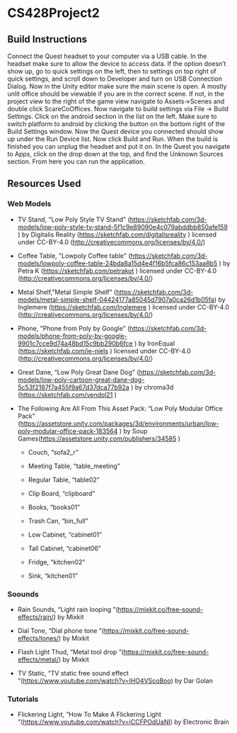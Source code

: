 # CS428Project2

## Build Instructions

Connect the Quest headset to your computer via a USB cable. In the headset make sure to allow the device to access data. If the option doesn’t show up, go to quick settings on the left, then to settings on top right of quick settings, and scroll down to Developer and turn on USB Connection Dialog. Now in the Unity editor make sure the main scene is open. A mostly unlit office should be viewable if you are in the correct scene. If not, in the project view to the right of the game view navigate to Assets->Scenes and double click ScareCoOffices. Now navigate to build settings via File -> Build Settings. Click on the android section in the list on the left. Make sure to switch platform to android by clicking the button on the bottom right of the Build Settings window. Now the Quest device you connected should show up under the Run Device list. Now click Build and Run. When the build is finished you can unplug the headset and put it on. In the Quest you navigate to Apps, click on the drop down at the top, and find the Unknown Sources section. From here you can run the application. 

## Resources Used

### Web Models
- TV Stand, "Low Poly Style TV Stand" (https://sketchfab.com/3d-models/low-poly-style-tv-stand-5f1c9e89090e4c079abddbb850afe159 ) by Digitalis Reality (https://sketchfab.com/digitalisreality ) licensed under CC-BY-4.0 (http://creativecommons.org/licenses/by/4.0/)


- Coffee Table, "Lowpoly Coffee table" (https://sketchfab.com/3d-models/lowpoly-coffee-table-24bda8a15d4e4f16b5fca86c153aa8b5 ) by Petra K (https://sketchfab.com/petrakot ) licensed under CC-BY-4.0 (http://creativecommons.org/licenses/by/4.0/)


- Metal Shelf,"Metal Simple Shelf" (https://sketchfab.com/3d-models/metal-simple-shelf-04424177a85045d7907a0ca26d1b05fa) by Inglemere (https://sketchfab.com/Inglemere ) licensed under CC-BY-4.0 (http://creativecommons.org/licenses/by/4.0/)


- Phone, "Phone from Poly by Google" (https://sketchfab.com/3d-models/phone-from-poly-by-google-9901c7cce9d74a48bd15c9bb290b6fce ) by IronEqual (https://sketchfab.com/ie-niels ) licensed under CC-BY-4.0 (http://creativecommons.org/licenses/by/4.0/)


- Great Dane, “Low Poly Great Dane Dog” (https://sketchfab.com/3d-models/low-poly-cartoon-great-dane-dog-5c53f2187f7a455f9a67d37dca77b92a ) by chroma3d (https://sketchfab.com/vendol21 )


- The Following Are All From This Asset Pack: “Low Poly Modular Office Pack” (https://assetstore.unity.com/packages/3d/environments/urban/low-poly-modular-office-pack-183564 ) by Soup Games(https://assetstore.unity.com/publishers/34585 )


    - Couch, “sofa2_r”

    - Meeting Table, “table_meeting”

    - Regular Table, “table02”

    - Clip Board, “clipboard”

    - Books, “books01”

    - Trash Can, “bin_full”

    - Low Cabinet, “cabinet01”

    - Tall Cabinet, “cabinet06”

    - Fridge, “kitchen02”

    - Sink, “kitchen01”

### Soounds

- Rain Sounds, “Light rain looping ”(https://mixkit.co/free-sound-effects/rain/) by Mixkit

- Dial Tone, “Dial phone tone ”(https://mixkit.co/free-sound-effects/tones/) by Mixkit

- Flash Light Thud, “Metal tool drop ”(https://mixkit.co/free-sound-effects/metal/) by Mixkit

- TV Static, “TV static free sound effect ”(https://www.youtube.com/watch?v=lHO4VScoBoo) by Dar Golan

### Tutorials

- Flickering Light, “How To Make A Flickering Light ”(https://www.youtube.com/watch?v=iCCFPOdUaNI) by Electronic Brain
